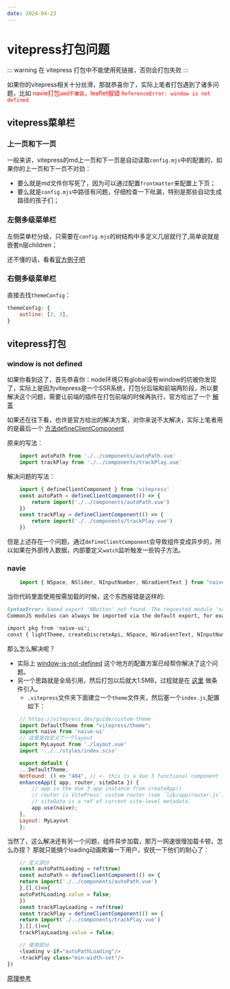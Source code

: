 ```yaml
---
date: 2024-04-23
---
```


# vitepress打包问题

::: warning
在 vitepress 打包中不能使用死链接，否则会打包失败
:::

如果你的vitepress相关十分丝滑，那就恭喜你了，实际上笔者打包遇到了诸多问题，比如
<span style="color:red">navie打包`amd不兼容`，leaflet报错 `ReferenceError: window is not defined`</span>

## vitepress菜单栏

### 上一页和下一页

一般来讲，vitepress的md上一页和下一页是自动读取`config.mjs`中的配置的，如果你的上一页和下一页不对劲：

- 要么就是md文件你写死了，因为可以通过配置`frontmatter`来配置上下页；
- 要么就是`config.mjs`中路径有问题，仔细检查一下纰漏，特别是那些自动生成路径的孩子们；

### 左侧多级菜单栏

左侧菜单栏分级，只需要在`config.mjs`的树结构中多定义几层就行了,简单说就是嵌套n层children；

还不懂的话，看看[官方例子吧](https://vitepress.dev/zh/reference/default-theme-sidebar#the-basics)

### 右侧多级菜单栏

直接去找`themeConfig`：

```js
themeConfig: {
    outline: [2, 3],
}
```

## vitepress打包

### window is not defined

如果你看到这了，首先恭喜你：node环境只有global没有window的坑被你发现了，实际上是因为vitepress是一个SSR系统，打包分后端和前端两阶段，所以要解决这个问题，需要让前端的插件在打包前端的时候再执行，官方给出了一个 [解答](https://vitepress.dev/zh/guide/ssr-compat#ssr-compatibility)

如果还在往下看，也许是官方给出的解决方案，对你来说不太解决，实际上笔者用的是最后一个 [方法defineClientComponent](https://vitepress.dev/zh/guide/ssr-compat#defineclientcomponent)

原来的写法：

```js
    import autoPath from './../components/autoPath.vue'
    import trackPlay from './../components/trackPlay.vue'
```

解决问题的写法：

```js
    import { defineClientComponent } from 'vitepress'
    const autoPath = defineClientComponent(() => {
        return import('./../components/autoPath.vue')
    })
    const trackPlay = defineClientComponent(() => {
        return import('./../components/trackPlay.vue')
    })
```

但是上述存在一个问题，通过`defineClientComponent`会导致组件变成异步的，所以如果在外部传入数据，内部要定义`watch`监听触发一些钩子方法。

### navie

```js
    import { NSpace, NSlider, NInputNumber, NGradientText } from "naive-ui";
```

当你代码里面使用按需加载的时候，这个东西报错是这样的:

```md
SyntaxError: Named export 'NButton' not found. The requested module 'naive-ui' is a CommonJS module, which may not support all module.exports as named exports.
CommonJS modules can always be imported via the default export, for example using:

import pkg from 'naive-ui';
const { lightTheme, createDiscreteApi, NSpace, NGradientText, NInputNumber, NSlider, NButton, NIcon, NSelect, NCheckbox } = pkg;
```

那么怎么解决呢？

- 实际上 [window-is-not-defined](#window-is-not-defined) 这个地方的配置方案已经帮你解决了这个问题。
- 另一个思路就是全局引用，然后打包以后就大1.5MB，过程就是在 [这里](https://vitepress.dev/zh/guide/ssr-compat#conditional-import) 做条件引入。
  - `.vitepress`文件夹下面建立一个`theme`文件夹，然后塞一个`index.js`,配置如下：

```js
    // https://vitepress.dev/guide/custom-theme
    import DefaultTheme from "vitepress/theme";
    import naive from 'naive-ui'
    // 这里是自定义了一个layout
    import MyLayout from './layout.vue'
    import '../../styles/index.scss'

    export default {
    ...DefaultTheme,
    NotFound: () => "404", // <- this is a Vue 3 functional component
    enhanceApp({ app, router, siteData }) {
        // app is the Vue 3 app instance from createApp()
        // router is VitePress' custom router (see `lib/app/router.js`)
        // siteData is a ref of current site-level metadata.
        app.use(naive);  
    },
    Layout: MyLayout
    };
```

当然了，这么解决还有另一个问题，组件异步加载，那万一网速很慢加载卡顿，怎么办捏？
那就只能搞个loading动画欺骗一下用户，安抚一下他们的耐心了：

```js
    // 定义部分
    const autoPathLoading = ref(true)
    const autoPath = defineClientComponent(() => {
    return import('./../components/autoPath.vue')
    },[],()=>{
    autoPathLoading.value = false;
    })
    const trackPlayLoading = ref(true)
    const trackPlay = defineClientComponent(() => {
    return import('./../components/trackPlay.vue')
    },[],()=>{
    trackPlayLoading.value = false;

    // 使用部分
    <loading v-if="autoPathLoading"/>
    <trackPlay class="min-width-set"/>
})
```

[原理参考](https://vitepress.dev/zh/guide/ssr-compat#defineclientcomponent)
